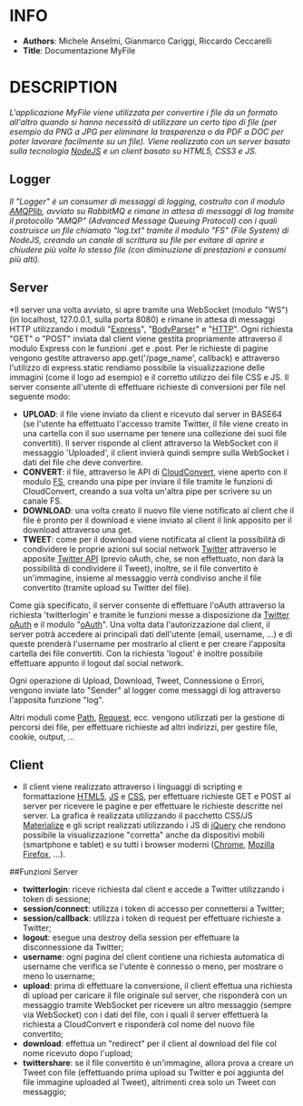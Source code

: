 # INFO
* **Authors**: Michele Anselmi, Gianmarco Cariggi, Riccardo Ceccarelli 
* **Title**: Documentazione MyFile

# DESCRIPTION
*L'applicazione MyFile viene utilizzata per convertire i file da un formato all'altro quando si hanno necessità di utilizzare un certo tipo di file (per esempio da PNG a JPG per eliminare la trasparenza o da PDF a DOC per poter lavorare facilmente su un file).
Viene realizzato con un server basato sulla tecnologia [NodeJS](https://nodejs.org/en/) e un client basato su HTML5, CSS3 e JS.*

## Logger
*Il "Logger" è un consumer di messaggi di logging, costruito con il modulo [AMQPlib](https://www.npmjs.com/package/amqplib), avviato su RabbitMQ e rimane in attesa di messaggi di log tramite il protocollo "AMQP" (Advanced Message Queuing Protocol) con i quali costruisce un file chiamato "log.txt" tramite il modulo "FS" (File System) di NodeJS, creando un canale di scrittura su file per evitare di aprire e chiudere più volte lo stesso file (con diminuzione di prestazioni e consumi più alti).*

## Server
*Il server una volta avviato, si apre tramite una WebSocket (modulo "WS") (in localhost, 127.0.0.1, sulla porta 8080) e rimane in attesa di messaggi HTTP utilizzando i moduli "[Express](https://www.npmjs.com/package/express)", "[BodyParser](https://www.npmjs.com/package/body-parser)" e "[HTTP](https://www.npmjs.com/package/http)".
Ogni richiesta "GET" o "POST" inviata dal client viene gestita propriamente attraverso il modulo Express con le funzioni .get e .post.
Per le richieste di pagine vengono gestite attraverso app.get('/page_name', callback) e attraverso l'utilizzo di express.static rendiamo possibile la visualizzazione delle immagini (come il logo ad esempio) e il corretto utilizzo dei file CSS e JS.
Il server consente all'utente di effettuare richieste di conversioni per file nel seguente modo:
- **UPLOAD**: il file viene inviato da client e ricevuto dal server in BASE64 (se l'utente ha effettuato l'accesso tramite Twitter, il file viene creato in una cartella con il suo username per tenere una collezione dei suoi file convertiti). Il server risponde al client attraverso la WebSocket con il messaggio 'Uploaded', il client invierà quindi sempre sulla WebSocket i dati del file che deve convertire.
- **CONVERT**: il file, attraverso le API di [CloudConvert](https://cloudconvert.com/), viene aperto con il modulo [FS](https://nodejs.org/api/fs.html), creando una pipe per inviare il file tramite le funzioni di CloudConvert, creando a sua volta un'altra pipe per scrivere su un canale FS.
- **DOWNLOAD**: una volta creato il nuovo file viene notificato al client che il file è pronto per il download e viene inviato al client il link apposito per il download attraverso una get.
- **TWEET**: come per il download viene notificata al client la possibilità di condividere le proprie azioni sul social network [Twitter](https://twitter.com/) attraverso le apposite [Twitter API](https://developer.twitter.com/en/docs) (previo oAuth, che, se non effettuato, non darà la possibilità di condividere il Tweet), inoltre, se il file convertito è un'immagine, insieme al messaggio verrà condiviso anche il file convertito (tramite upload su Twitter del file).

Come già specificato, il server consente di effettuare l'oAuth attraverso la richiesta 'twitterlogin' e tramite le funzioni messe a disposizione da [Twitter oAuth](https://developer.twitter.com/en/docs/basics/authentication/overview/oauth) e il modulo "[oAuth](https://www.npmjs.com/package/oauth)". Una volta data l'autorizzazione dal client, il server potrà accedere ai principali dati dell'utente (email, username, ...) e di queste prenderà l'username per mostrarlo al client e per creare l'apposita cartella dei file convertiti.
Con la richiesta 'logout' è inoltre possibile effettuare appunto il logout dal social network.

Ogni operazione di Upload, Download, Tweet, Connessione o Errori, vengono inviate lato "Sender" al logger come messaggi di log attraverso l'apposita funzione "log".

Altri moduli come [Path](https://www.npmjs.com/package/path), [Request](https://www.npmjs.com/package/request), ecc. vengono utilizzati per la gestione di percorsi dei file, per effettuare richieste ad altri indirizzi, per gestire file, cookie, output, ...

## Client
* Il client viene realizzato attraverso i linguaggi di scripting e formattazione [HTML5](https://it.wikipedia.org/wiki/HTML5), [JS](https://it.wikipedia.org/wiki/JavaScript) e [CSS](https://it.wikipedia.org/wiki/CSS), per effettuare richieste GET e POST al server per ricevere le pagine e per effettuare le richieste descritte nel server. La grafica è realizzata utilizzando il pacchetto CSS/JS [Materialize](http://materializecss.com/) e gli script realizzati utilizzando i JS di [jQuery](https://jquery.com/) che rendono possibile la visualizzazione "corretta" anche da dispositivi mobili (smartphone e tablet) e su tutti i browser moderni ([Chrome](https://www.google.it/intl/it/chrome/), [Mozilla Firefox](https://www.mozilla.org/it/firefox/new/), ...).

##Funzioni Server
- **twitterlogin**: riceve richiesta dal client e accede a Twitter utilizzando i token di sessione;
- **session/connect**: utilizza i token di accesso per connettersi a Twitter;
- **session/callback**: utilizza i token di request per effettuare richieste a Twitter;
- **logout**: esegue una destroy della session per effettuare la disconnessione da Twitter;
- **username**: ogni pagina del client contiene una richiesta automatica di username che verifica se l'utente è connesso o meno, per mostrare o meno lo username;
- **upload**: prima di effettuare la conversione, il client effettua una richiesta di upload per caricare il file originale sul server, che risponderà con un messaggio tramite WebSocket per ricevere un altro messaggio (sempre via WebSocket) con i dati del file, con i quali il server effettuerà la richiesta a CloudConvert e risponderà col nome del nuovo file convertito;
- **download**: effettua un "redirect" per il client al download del file col nome ricevuto dopo l'upload;
- **twittershare**: se il file convertito è un'immagine, allora prova a creare un Tweet con file (effettuando prima upload su Twitter e poi aggiunta del file immagine uploaded al Tweet), altrimenti crea solo un Tweet con messaggio;